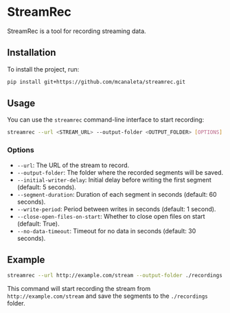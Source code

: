 # StreamRec

StreamRec is a tool for recording streaming data.

## Installation

To install the project, run:
```bash
pip install git+https://github.com/mcanaleta/streamrec.git
```


## Usage

You can use the `streamrec` command-line interface to start recording:

```bash
streamrec --url <STREAM_URL> --output-folder <OUTPUT_FOLDER> [OPTIONS]
```

### Options

- `--url`: The URL of the stream to record.
- `--output-folder`: The folder where the recorded segments will be saved.
- `--initial-writer-delay`: Initial delay before writing the first segment (default: 5 seconds).
- `--segment-duration`: Duration of each segment in seconds (default: 60 seconds).
- `--write-period`: Period between writes in seconds (default: 1 second).
- `--close-open-files-on-start`: Whether to close open files on start (default: True).
- `--no-data-timeout`: Timeout for no data in seconds (default: 30 seconds).

## Example

```bash
streamrec --url http://example.com/stream --output-folder ./recordings --initial-writer-delay 10 --segment-duration 120 --write-period 2 --close-open-files-on-start False --no-data-timeout 60
```

This command will start recording the stream from `http://example.com/stream` and save the segments to the `./recordings` folder.
````